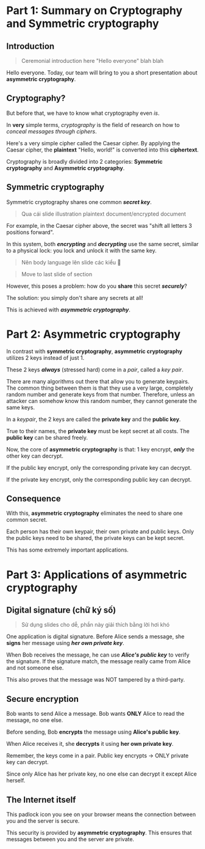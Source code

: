 # Part 1: Summary on Cryptography and Symmetric cryptography

## Introduction

> Ceremonial introduction here "Hello everyone" blah blah

Hello everyone. Today, our team will bring to you a short presentation about **asymmetric cryptography**.

## Cryptography?

But before that, we have to know what cryptography even *is*.

In **very** simple terms, *cryptography* is the field of research on
how to *conceal messages through ciphers*.

Here's a very simple cipher called the Caesar cipher. By applying the Caesar
cipher, the **plaintext** "Hello, world!" is converted into this
**ciphertext**.

Cryptography is broadly divided into 2 categories: 
**Symmetric cryptography** and **Asymmetric cryptography**.

## Symmetric cryptography

Symmetric cryptography shares one common ***secret key***.

> Qua cái slide illustration plaintext document/encrypted document

For example, in the Caesar cipher above, the secret was "shift all
letters 3 positions forward".

In this system, both ***encrypting*** and ***decrypting*** use the same
secret, similar to a physical lock: you lock and unlock it with the
same key.

> Nên body language lên slide các kiểu 🐧

> Move to last slide of section

However, this poses a problem: how do you **share** this secret ***securely***?

The solution: you simply don't share any secrets at all!

This is achieved with ***asymmetric cryptography***.

# Part 2: Asymmetric cryptography

In contrast with **symmetric cryptography**, **asymmetric cryptography**
utilizes 2 keys instead of just 1.

These 2 keys ***always*** (stressed hard) come in a *pair*, called a
*key pair*.

There are many algorithms out there that allow you to generate
keypairs. The common thing between them is that they use a very large,
completely random number and generate keys from that number. Therefore,
unless an attacker can somehow know this random number, they cannot
generate the same keys.

In a *keypair*, the 2 keys are called the **private key** and the
**public key**.

True to their names, the **private key** must be kept secret at all
costs. The **public key** can be shared freely.

Now, the core of **asymmetric cryptography** is that: 1 key encrypt,
***only*** the other key can decrypt.

If the public key encrypt, only the corresponding private key can decrypt.

If the private key encrypt, only the corresponding public key can decrypt.

## Consequence

With this, **asymmetric cryptography** eliminates the need to share one common secret.

Each person has their own keypair, their own private and public keys. Only the public keys need to be shared, the private keys can be kept secret.

This has some extremely important applications.

# Part 3: Applications of asymmetric cryptography

## Digital signature (chữ ký số)

> Sử dụng slides cho dễ, phần này giải thích bằng lời hơi khó

One application is digital signature. Before Alice sends a message,
she **signs** her message using ***her own private key***.

When Bob receives the message, he can use ***Alice's public key*** to
verify the signature. If the signature match, the message really came
from Alice and not someone else.

This also proves that the message was NOT tampered by a third-party.

## Secure encryption

Bob wants to send Alice a message. Bob wants **ONLY** Alice to read the
message, no one else.

Before sending, Bob **encrypts** the message using **Alice's public key**.

When Alice receives it, she **decrypts** it using **her own private key**.

Remember, the keys come in a pair. Public key encrypts -> ONLY private
key can decrypt.

Since only Alice has her private key, no one else can decrypt it except
Alice herself.

## The Internet itself

This padlock icon you see on your browser means the connection between
you and the server is secure.

This security is provided by **asymmetric cryptography**. This ensures
that messages between you and the server are private.
